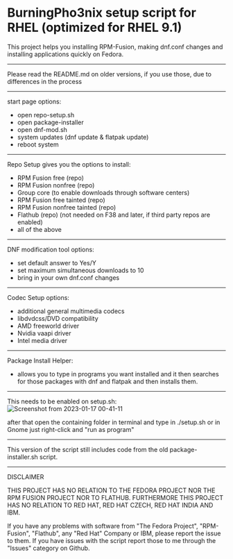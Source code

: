 # BurningPho3nix setup script for RHEL (optimized for RHEL 9.1)

This project helps you installing RPM-Fusion, making dnf.conf changes and installing applications quickly on Fedora.

______________________________________________________

Please read the README.md on older versions, if you use those, due to differences in the process

______________________________________________________

start page options:
- open repo-setup.sh
- open package-installer
- open dnf-mod.sh
- system updates (dnf update & flatpak update)
- reboot system
______________________________________________________

Repo Setup gives you the options to install:
- RPM Fusion free (repo)
- RPM Fusion nonfree (repo)
- Group core (to enable downloads through software centers)
- RPM Fusion free tainted (repo)
- RPM Fusion nonfree tainted (repo)
- Flathub (repo) (not needed on F38 and later, if third party repos are enabled)
- all of the above

______________________________________________________

DNF modification tool options:
- set default answer to Yes/Y
- set maximum simultaneous downloads to 10
- bring in your own dnf.conf changes
______________________________________________________

Codec Setup options:
- additional general multimedia codecs
- libdvdcss/DVD compatibility
- AMD freeworld driver
- Nvidia vaapi driver
- Intel media driver

_______________________________________________________

Package Install Helper:
- allows you to type in programs you want installed
and it then searches for those packages with dnf and flatpak
and then installs them.
______________________________________________________

This needs to be enabled on setup.sh:
![Screenshot from 2023-01-17 00-41-11](https://user-images.githubusercontent.com/95959450/212780926-f5806457-5b99-4c5c-9b70-ef21296ea32e.png)

after that open the containing folder in terminal and type in ./setup.sh or in Gnome just right-click and "run as program"

_______________________________________________________

This version of the script still includes code from the old package-installer.sh script.

_______________________________________________________
DISCLAIMER

THIS PROJECT HAS NO RELATION TO THE FEDORA PROJECT NOR THE RPM FUSION PROJECT NOR TO FLATHUB.
FURTHERMORE THIS PROJECT HAS NO RELATION TO RED HAT, RED HAT CZECH, RED HAT INDIA AND IBM.

If you have any problems with software from "The Fedora Project", "RPM-Fusion", "Flathub", any "Red Hat" Company or IBM,
please report the issue to them.
If you have issues with the script report those to me through the "Issues" category on Github.
